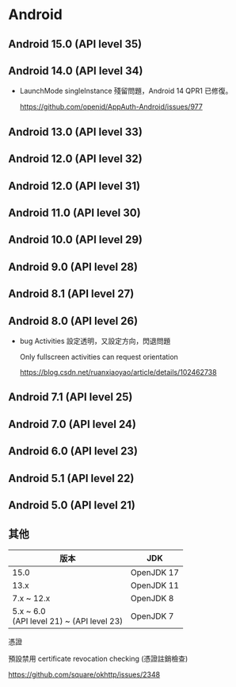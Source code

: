 # Android

## Android 15.0 (API level 35)

## Android 14.0 (API level 34)

- LaunchMode singleInstance 殘留問題，Android 14 QPR1 已修復。

  https://github.com/openid/AppAuth-Android/issues/977

## Android 13.0 (API level 33)

## Android 12.0 (API level 32)

## Android 12.0 (API level 31)

## Android 11.0 (API level 30)

## Android 10.0 (API level 29)

## Android 9.0 (API level 28)

## Android 8.1 (API level 27)

## Android 8.0 (API level 26)

- bug Activities 設定透明，又設定方向，閃退問題

  Only fullscreen activities can request orientation

  https://blog.csdn.net/ruanxiaoyao/article/details/102462738

## Android 7.1 (API level 25)

## Android 7.0 (API level 24)

## Android 6.0 (API level 23)

## Android 5.1 (API level 22)

## Android 5.0 (API level 21)



## 其他

| 版本                                          | JDK        |
| --------------------------------------------- | ---------- |
| 15.0                                          | OpenJDK 17 |
| 13.x                                          | OpenJDK 11 |
| 7.x ~ 12.x                                    | OpenJDK 8  |
| 5.x ~ 6.0 <br>(API level 21) ~ (API level 23) | OpenJDK 7  |



憑證

預設禁用  certificate revocation checking (憑證註銷檢查)

https://github.com/square/okhttp/issues/2348